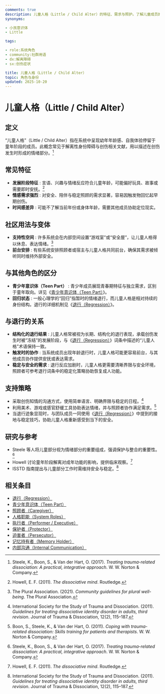 ```yaml
---
comments: true
description: 儿童人格（Little / Child Alter）的特征、需求与照护。了解儿童成员的脆弱性、创伤持有及如何提供安全支持与内部照顾
synonyms:

- 小孩意识体
- Little

tags:

- role:系统角色
- community:社群用语
- dx:解离障碍
- sx:创伤症状

title: 儿童人格（Little / Child Alter）
topic: 角色与身份
updated: 2025-10-20
---
```


# 儿童人格（Little / Child Alter）

## 定义

“儿童人格”（Little / Child Alter）指在系统中呈现幼年年龄感、自我体验停留于童年阶段的成员。此概念常见于解离性身份障碍与创伤相关文献，用以描述在创伤发生时形成的情绪部分。[^steele2017]

## 常见特征

- **发展阶段特征** : 言语、兴趣与情绪反应符合儿童年龄，可能偏好玩具、故事或需要即时安抚。[^howell2011]
- **情感需求强烈** : 对安全、陪伴与稳定照顾的需求显著，容易因触发物回忆起早期创伤。
- **时间感差异** : 可能不了解当前年份或身体年龄，需要其他成员协助定位现实。

## 社区用法与变体

- **支持性空间** : 许多系统会在内部空间设置“游戏室”或“安全屋”，让儿童人格得以休息、表达情绪。[^thepluralassociation2021]
- **前台安排** : 有些系统安排照顾者或宿主与儿童人格共同前台，确保其需求被倾听同时维持外部安全。

## 与其他角色的区分

- **青少年意识体（Teen Part）** : 青少年成员展现青春期特征与独立需求，区别于童年取向。详见《[青少年意识体（Teen Part）](Teen-Alter.md)》。
- **回归状态** : 一般心理学的“回归”指暂时的情绪退行，而儿童人格是相对持续的身份结构。退行的详细机制见《[退行（Regression）](Regression.md)》。

## 与退行的关系

- **结构化的退行结果** : 儿童人格常被视为长期、结构化的退行表现，承载创伤发生时被“冻结”的发展阶段，与《[退行（Regression）](Regression.md)》词条中描述的“儿童人格”术语保持一致。
- **触发时的协作** : 当系统成员出现年龄退行时，儿童人格可能更容易前台，与其他成员协作提供安抚或表达需求。
- **稳定与安全的需求** : 退行反应加剧时，儿童人格更需要清晰界限与安全环境，照顾者可参考退行词条中的稳定化策略协助恢复成人功能。

## 支持策略

- 采取创伤知情的沟通方式，使用简单语言、明确界限与稳定的日程。[^isstd2011]
- 利用美术、游戏或感官舒缓工具协助表达情绪，并与照顾者协作满足需求。[^boon2011]
- 当退行迹象显现时，与团队成员一同使用《[退行（Regression）](Regression.md)》中提到的接地与稳定技巧，协助儿童人格重新感受到当下的安全。

## 研究与参考

- Steele 等人将儿童部分视为情绪部分的重要组成，强调保护与整合的重要性。[^steele2017]
- Howell 讨论童年阶段解离对成年功能的影响，提供临床观察。[^howell2011]
- ISSTD 指南提出与儿童部分工作时需维持安全与稳定。[^isstd2011]

[^steele2017]: Steele, K., Boon, S., & Van der Hart, O. (2017). *Treating trauma-related dissociation: A practical, integrative approach*. W. W. Norton & Company.
[^howell2011]: Howell, E. F. (2011). *The dissociative mind*. Routledge.
[^thepluralassociation2021]: The Plural Association. (2021). *Community guidelines for plural well-being*. The Plural Association.
[^isstd2011]: International Society for the Study of Trauma and Dissociation. (2011). *Guidelines for treating dissociative identity disorder in adults, third revision*. Journal of Trauma & Dissociation, 12(2), 115–187.
[^boon2011]: Boon, S., Steele, K., & Van der Hart, O. (2011). *Coping with trauma-related dissociation: Skills training for patients and therapists*. W. W. Norton & Company.

## 相关条目

- [退行（Regression）](Regression.md)
- [青少年意识体（Teen Part）](Teen-Alter.md)
- [照顾者（Caregiver）](Caregiver.md)
- [人格职能（System Roles）](System-Roles.md)
- [执行者（Performer / Executive）](Performer-Executive.md)
- [保护者（Protector）](Protector.md)
- [迫害者（Persecutor）](Persecutor.md)
- [记忆持有者（Memory Holder）](Memory-Holder.md)
- [内部沟通（Internal Communication）](Internal-Communication.md)
